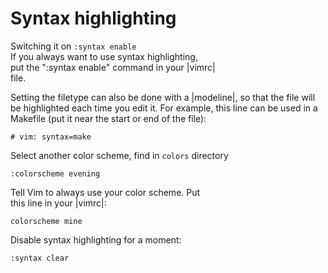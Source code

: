 # Syntax highlighting

Switching it on `:syntax enable`  
If you always want to use syntax highlighting,  
put the ":syntax enable" command in your |vimrc|  
file.  

Setting the filetype can also be done with a |modeline|, so that the
file will be highlighted each time you edit it.  For example, this
line can be used in a Makefile (put it near the start or end of the
file):  
```
# vim: syntax=make
```

Select another color scheme, 
find in `colors` directory  
```vi
:colorscheme evening
```
Tell Vim to always use your color scheme. Put  
this line in your |vimrc|:  
```vimrc
colorscheme mine
```

Disable syntax highlighting for a moment:  
```vi
:syntax clear
```
